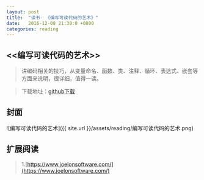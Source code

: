```yaml
---
layout: post
title:  "读书- 《编写可读代码的艺术》"
date:   2016-12-08 21:30:0 +0800
categories: reading
---
```


## <<编写可读代码的艺术>>    
>讲编码相关的技巧，从变量命名、函数、类、注释、循环、表达式、嵌套等方面来说明，很详细，值得一读。  

>下载地址：[github下载](https://github.com/robertzhai/ebooks/blob/master/management/%E7%BC%96%E5%86%99%E5%8F%AF%E8%AF%BB%E4%BB%A3%E7%A0%81%E7%9A%84%E8%89%BA%E6%9C%AF.mobi)    

## 封面
![编写可读代码的艺术]({{ site.url }}/assets/reading/编写可读代码的艺术.png)

## 扩展阅读
>1.[https://www.joelonsoftware.com/](https://www.joelonsoftware.com/)  